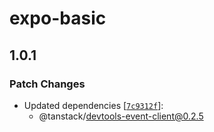 # expo-basic

## 1.0.1

### Patch Changes

- Updated dependencies [[`7c9312f`](https://github.com/TanStack/devtools/commit/7c9312fb5cd3eb1a178c1c838611599507f5587e)]:
  - @tanstack/devtools-event-client@0.2.5

